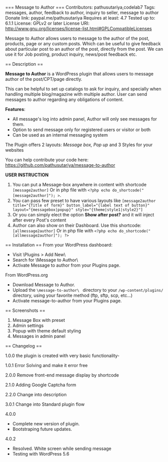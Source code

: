 === Message to Author ===
Contributors: pathusutariya,codelab7
Tags: messages, author, feedback to author, inquiry to seller, message to author
Donate link: paypal.me/pathusutariya
Requires at least: 4.7
Tested up to: 6.1.1
License: GPLv2 or later
License URI: http://www.gnu.org/licenses/license-list.html#GPLCompatibleLicenses

Message to Author allows users to message to the author of the post, products, page or any custom posts. Which can be useful to give feedback about particular post to an author of the post, directly from the post. We can use it for Job posting, product inquiry, news/post feedback etc.

== Description ==

**Message to Author** is a WordPress plugin that allows users to message author of the post/CPT/page directly.

This can be helpful to set up catalogs to ask for inquiry, and specially when handling multiple blog/magazine with multiple author. User can send messages to  author regarding any obligations of content.

**Features**:

- All message's log into admin panel, Author will only see messages for them.
- Option to send message only for registered users or visitor or both
- Can be used as an internal messaging system

The Plugin offers 2 layouts:  *Message box, Pop up* and 3 Styles for your websites


You can help contribute your code here: https://github.com/pathusutariya/message-to-author

**USER INSTRUCTION**

1. You can put a Message-box anywhere in content with shortcode `[message2author]` Or in php file with `<?php echo do_shortcode("[message2author]"); >`. 
2. You can pass few preset to have various layouts like `[message2author title="{Title of form}" button_label="{label text of button}"  layout="{messagebox|popup}" style="{theme|style1|style2}"]`
3. Or you can simply elect the option **Show after post?** and it will inject after every Post's content
4. Author can also show on their Dashboard. Use this shortcode: `[allmessage2author]` Or in php file with `<?php echo do_shortcode("[allmessage2author]"); ?>`

== Installation ==
From your WordPress dashboard:

- Visit \Plugins > Add New\
- Search for \Message to Author\
- Activate Message to author from your Plugins page.

From WordPress.org

- Download Message to Author.
- Upload the `\message-to-author\ ` directory to your `/wp-content/plugins/ ` directory, using your favorite method (ftp, sftp, scp, etc...)
- Activate message-to-author from your Plugins page.

== Screenshots ==

1. Message Box with preset 
2. Admin settings
3. Popup with theme default styling
4. Messages in admin panel

== Changelog ==

1.0.0
the plugin is created with very basic functionality-

1.0.1
Error Solving and make it error free

2.0.0
Remove front-end message display by shortcode

2.1.0
Adding Google Captcha form

2.2.0
Change into description

3.0.1
Change into Standard plugin flow

4.0.0
- Complete new version of plugin.
- Bootstraping future updates.

4.0.2
- Resolved. White screen while sending message
- Testing with WordPress 5.6